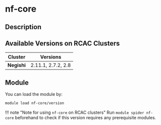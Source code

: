 # nf-core

## Description


## Available Versions on RCAC Clusters
|Cluster|Versions|
|---|---|
|**Negishi**|2.11.1, 2.7.2, 2.8|

## Module
You can load the module by:

```bash
module load nf-core/version
```

!!! note "Note for using `nf-core` on RCAC clusters"
    Run `module spider nf-core` beforehand to check if this version requires any prerequisite modules.
